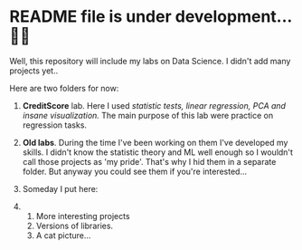 <h1>README file is under development...🔧🔨</h1>

Well, this repository will include my labs on Data Science. I didn't add many projects yet..

Here are two folders for now:
1. **CreditScore** lab. Here I used *statistic tests, linear regression, PCA and insane visualization.* The main purpose of this lab were practice on regression tasks.

2. **Old labs**. During the time I've been working on them I've developed my skills. I didn't know the statistic theory and ML well enough so I wouldn't call those projects as 'my pride'. That's why I hid them in a separate folder. But anyway you could see them if you're interested...

3. Someday I put here:
4. 1. More interesting projects
   2. Versions of libraries.
   3. A cat picture...
